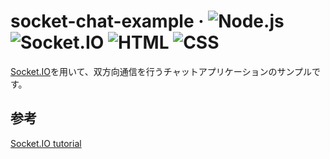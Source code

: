 # socket-chat-example &middot; ![Node.js](https://img.shields.io/badge/Node.js-339933?logo=node.js&logoColor=white) ![Socket.IO](https://img.shields.io/badge/Socket.IO-010101?logo=socket.io&logoColor=white) ![HTML](https://img.shields.io/badge/HTML5-E34F26?logo=html5&logoColor=white) ![CSS](https://img.shields.io/badge/CSS3-1572B6?logo=css3&logoColor=white)

[Socket.IO](https://socket.io/)を用いて、双方向通信を行うチャットアプリケーションのサンプルです。

## 参考

[Socket.IO tutorial](https://socket.io/docs/v4/tutorial/introduction)
